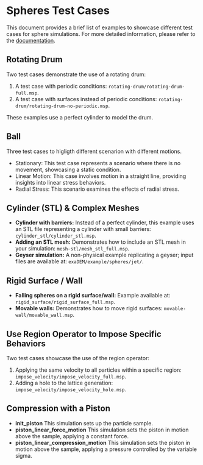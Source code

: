 # Spheres Test Cases

This document provides a brief list of examples to showcase different test cases for sphere simulations. For more detailed information, please refer to the [documentation](https://collab4exanbody.github.io/doc_exaDEM/project_exaDEM/Test_cases.html).

## Rotating Drum

Two test cases demonstrate the use of a rotating drum:

1. A test case with periodic conditions: `rotating-drum/rotating-drum-full.msp`.
2. A test case with surfaces instead of periodic conditions: `rotating-drum/rotating-drum-no-periodic.msp`.

These examples use a perfect cylinder to model the drum.

## Ball

Three test cases to higligth different scenarion with different motions.

- Stationary: This test case represents a scenario where there is no movement, showcasing a static condition.
- Linear Motion: This case involves motion in a straight line, providing insights into linear stress behaviors.
- Radial Stress: This scenario examines the effects of radial stress.

## Cylinder (STL) & Complex Meshes

- **Cylinder with barriers:** Instead of a perfect cylinder, this example uses an STL file representing a cylinder with small barriers: `cylinder_stl/cylinder_stl.msp`.
- **Adding an STL mesh:** Demonstrates how to include an STL mesh in your simulation: `mesh-stl/mesh_stl_full.msp`.
- **Geyser simulation:** A non-physical example replicating a geyser; input files are available at: `exaDEM/example/spheres/jet/`.

## Rigid Surface / Wall

- **Falling spheres on a rigid surface/wall:** Example available at: `rigid_surface/rigid_surface_full.msp`.
- **Movable walls:** Demonstrates how to move rigid surfaces: `movable-wall/movable_wall.msp`.

## Use Region Operator to Impose Specific Behaviors

Two test cases showcase the use of the region operator:

1. Applying the same velocity to all particles within a specific region: `impose_velocity/impose_velocity_full.msp`.
2. Adding a hole to the lattice generation: `impose_velocity/impose_velocity_hole.msp`.

## Compression with a Piston

- **init_piston** This simulation sets up the particle sample.
- **piston_linear_force_motion** This simulation sets the piston in motion above the sample, applying a constant force.
- **piston_linear_compression_motion** This simulation sets the piston in motion above the sample, applying a pressure controlled by the variable sigma.
